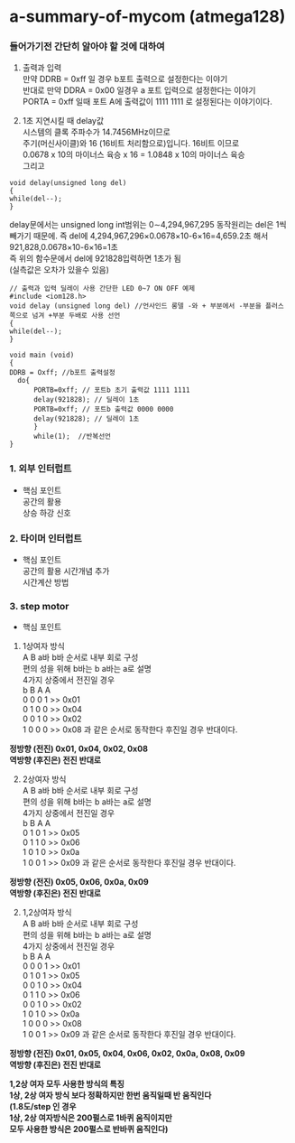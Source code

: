 # **a-summary-of-mycom (atmega128)**  
  
  
### 들어가기전 간단히 알아야 할 것에 대하여  
  
  
1) 출력과 입력  
만약 DDRB = 0xff 일 경우 b포트 출력으로 설정한다는 이야기  
반대로 만약 DDRA = 0x00 일경우 a 포트 입력으로 설정한다는 이야기  
PORTA = 0xff 일때 포트 A에 출력값이 1111 1111 로 설정된다는 이야기이다.  
  
  
2) 1초 지연시킬 때 delay값  
시스템의 클록 주파수가 14.7456MHz이므로  
주기(머신사이클)와 16 (16비트 처리함으로)입니다. 16비트 이므로   
0.0678 x 10의 마이너스 육승 x 16 = 1.0848 x 10의 마이너스 육승  
그리고  
~~~
void delay(unsigned long del)  
{  
while(del--);  
}  
~~~
delay문에서는 unsigned long int범위는 0∼4,294,967,295
동작원리는 del은 1씩 빼가기 때문에. 즉 del에 4,294,967,296×0.0678×10-6×16=4,659.2초 해서 921,828,0.0678×10-6×16=1초  
즉 위의 함수문에서 del에 921828입력하면 1초가 됨  
(실측값은 오차가 있을수 있음)  
  
  
~~~
// 출력과 입력 딜레이 사용 간단한 LED 0~7 ON OFF 예제 
#include <iom128.h>  
void delay (unsigned long del) //언사인드 롱델 -와 + 부분에서 -부분을 플러스 쪽으로 넘겨 +부분 두배로 사용 선언   
{  
while(del--);  
}  

void main (void)  
{  
DDRB = Oxff; //b포트 출력설정  
  do{
      PORTB=0xff; // 포트b 초기 출력값 1111 1111  
      delay(921828); // 딜레이 1초  
      PORTB=0xff; // 포트b 출력값 0000 0000  
      delay(921828); // 딜레이 1초  
      }  
      while(1);  //반복선언
}
~~~
### 1. 외부 인터럽트  
* 핵심 포인트  
공간의 활용  
상승 하강 신호  

### 2. 타이머 인터럽트  
* 핵심 포인트  
공간의 활용 
시간개념 추가  
시간계산 방법  

### 3. step motor 
* 핵심 포인트  
1) 1상여자 방식  
A B a바 b바 순서로 내부 회로 구성   
편의 성을 위해 b바는 b a바는 a로 설명   
4가지 상중에서 전진일 경우  
b B  A  A  
0   0  0   1 >> 0x01  
0   1  0   0 >> 0x04  
0   0  1   0 >> 0x02  
1   0  0   0 >> 0x08 과 같은 순서로 동작한다 후진일 경우 반대이다.  
   
   
**정방향 (전진)  0x01, 0x04, 0x02, 0x08  
역방향 (후진은) 전진 반대로**  
  
  


2) 2상여자 방식  
A B a바 b바 순서로 내부 회로 구성   
편의 성을 위해 b바는 b a바는 a로 설명  
4가지 상중에서 전진일 경우  
b B  A  A  
0   1  0   1 >> 0x05  
0   1  1   0 >> 0x06  
1   0  1   0 >> 0x0a  
1   0  0   1 >> 0x09 과 같은 순서로 동작한다 후진일 경우 반대이다.  
  
**정방향 (전진)  0x05, 0x06, 0x0a, 0x09  
역방향 (후진은) 전진 반대로**  
  
  
2) 1,2상여자 방식  
A B a바 b바 순서로 내부 회로 구성   
편의 성을 위해 b바는 b a바는 a로 설명   
4가지 상중에서 전진일 경우   
b B  A  A  
0  0  0 1 >> 0x01  
0  1  0 1 >> 0x05  
0  0  1 0 >> 0x04  
0  1  1 0 >> 0x06  
0  0  1 0 >> 0x02  
1  0  1 0 >> 0x0a  
1  0  0 0 >> 0x08  
1  0  0 1 >> 0x09 과 같은 순서로 동작한다 후진일 경우 반대이다.  
  
**정방향 (전진)  0x01, 0x05, 0x04, 0x06, 0x02, 0x0a, 0x08, 0x09  
역방향 (후진은) 전진 반대로**  
  
**1,2상 여자 모두 사용한 방식의 특징  
1상, 2상 여자 방식 보다 정확하지만 한번 움직일때 반 움직인다  
(1.8도/step 인 경우  
1상, 2상 여자방식은 200펄스로 1바퀴 움직이지만  
모두 사용한 방식은 200펄스로 반바퀴 움직인다)**
